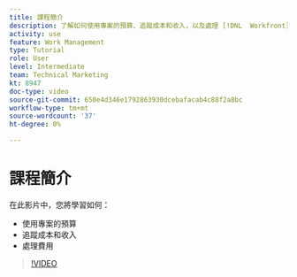 ```yaml
---
title: 課程簡介
description: 了解如何使用專案的預算、追蹤成本和收入，以及處理 [!DNL  Workfront].
activity: use
feature: Work Management
type: Tutorial
role: User
level: Intermediate
team: Technical Marketing
kt: 8947
doc-type: video
source-git-commit: 650e4d346e1792863930dcebafacab4c88f2a8bc
workflow-type: tm+mt
source-wordcount: '37'
ht-degree: 0%

---
```


# 課程簡介

在此影片中，您將學習如何：

* 使用專案的預算
* 追蹤成本和收入
* 處理費用

>[!VIDEO](https://video.tv.adobe.com/v/335207/?quality=12&learn=on)
